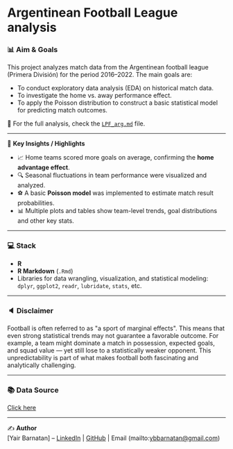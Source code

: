 # Argentinean Football League analysis 

### 📊 Aim & Goals
This project analyzes match data from the Argentinean football league (Primera División) for the period 2016–2022. The main goals are:

* To conduct exploratory data analysis (EDA) on historical match data.
* To investigate the home vs. away performance effect.
* To apply the Poisson distribution to construct a basic statistical model for predicting match outcomes.

📄 For the full analysis, check the [`LPF_arg.md`](./LPF_arg.md) file.  

---

📌 **Key Insights / Highlights**
- 📈 Home teams scored more goals on average, confirming the **home advantage effect**.
- 🔍 Seasonal fluctuations in team performance were visualized and analyzed.
- ⚽ A basic **Poisson model** was implemented to estimate match result probabilities.
- 📊 Multiple plots and tables show team-level trends, goal distributions and other key stats.

---

### 💻 Stack
- **R**  
- **R Markdown** (`.Rmd`)  
- Libraries for data wrangling, visualization, and statistical modeling:  
  `dplyr`, `ggplot2`, `readr`, `lubridate`, `stats`, etc.

---

### 🔈 Disclaimer
Football is often referred to as "a sport of marginal effects". This means that even strong statistical trends may not guarantee a favorable outcome. For example, a team might dominate a match in possession, expected goals, and squad value — yet still lose to a statistically weaker opponent. This unpredictability is part of what makes football both fascinating and analytically challenging.

---
  
### 📚 Data Source
[Click here](https://www.kaggle.com/datasets/vivovinco/20222023-football-player-stats)

---

✍️ **Author**  
[Yair Barnatan] – [LinkedIn](https://www.linkedin.com/in/yair-barnatan/) | [GitHub](https://github.com/ybarnatan) | Email (mailto:ybbarnatan@gmail.com)
